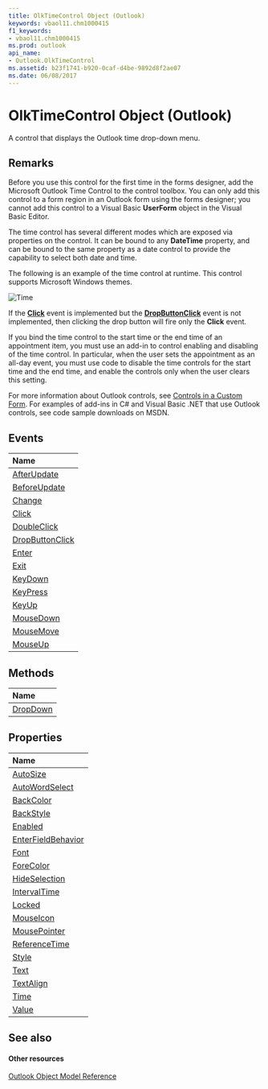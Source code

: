```yaml
---
title: OlkTimeControl Object (Outlook)
keywords: vbaol11.chm1000415
f1_keywords:
- vbaol11.chm1000415
ms.prod: outlook
api_name:
- Outlook.OlkTimeControl
ms.assetid: b23f1741-b920-0caf-d4be-9892d8f2ae07
ms.date: 06/08/2017
---
```



# OlkTimeControl Object (Outlook)

A control that displays the Outlook time drop-down menu. 


## Remarks

Before you use this control for the first time in the forms designer, add the Microsoft Outlook Time Control to the control toolbox. You can only add this control to a form region in an Outlook form using the forms designer; you cannot add this control to a Visual Basic **UserForm** object in the Visual Basic Editor.

The time control has several different modes which are exposed via properties on the control. It can be bound to any **DateTime** property, and can be bound to the same property as a date control to provide the capability to select both date and time.

The following is an example of the time control at runtime. This control supports Microsoft Windows themes.


![Time](images/olTime_ZA10120552.gif)



If the **[Click](olktimecontrol-click-event-outlook.md)** event is implemented but the **[DropButtonClick](olktimecontrol-dropbuttonclick-event-outlook.md)** event is not implemented, then clicking the drop button will fire only the **Click** event.

If you bind the time control to the start time or the end time of an appointment item, you must use an add-in to control enabling and disabling of the time control. In particular, when the user sets the appointment as an all-day event, you must use code to disable the time controls for the start time and the end time, and enable the controls only when the user clears this setting.

For more information about Outlook controls, see [Controls in a Custom Form](http://msdn.microsoft.com/library/fcba1b34-c526-5d01-8644-cb8852bd2348%28Office.15%29.aspx). For examples of add-ins in C# and Visual Basic .NET that use Outlook controls, see code sample downloads on MSDN. 


## Events



|**Name**|
|:-----|
|[AfterUpdate](olktimecontrol-afterupdate-event-outlook.md)|
|[BeforeUpdate](olktimecontrol-beforeupdate-event-outlook.md)|
|[Change](olktimecontrol-change-event-outlook.md)|
|[Click](olktimecontrol-click-event-outlook.md)|
|[DoubleClick](olktimecontrol-doubleclick-event-outlook.md)|
|[DropButtonClick](olktimecontrol-dropbuttonclick-event-outlook.md)|
|[Enter](olktimecontrol-enter-event-outlook.md)|
|[Exit](olktimecontrol-exit-event-outlook.md)|
|[KeyDown](olktimecontrol-keydown-event-outlook.md)|
|[KeyPress](olktimecontrol-keypress-event-outlook.md)|
|[KeyUp](olktimecontrol-keyup-event-outlook.md)|
|[MouseDown](olktimecontrol-mousedown-event-outlook.md)|
|[MouseMove](olktimecontrol-mousemove-event-outlook.md)|
|[MouseUp](olktimecontrol-mouseup-event-outlook.md)|

## Methods



|**Name**|
|:-----|
|[DropDown](olktimecontrol-dropdown-method-outlook.md)|

## Properties



|**Name**|
|:-----|
|[AutoSize](olktimecontrol-autosize-property-outlook.md)|
|[AutoWordSelect](olktimecontrol-autowordselect-property-outlook.md)|
|[BackColor](olktimecontrol-backcolor-property-outlook.md)|
|[BackStyle](olktimecontrol-backstyle-property-outlook.md)|
|[Enabled](olktimecontrol-enabled-property-outlook.md)|
|[EnterFieldBehavior](olktimecontrol-enterfieldbehavior-property-outlook.md)|
|[Font](olktimecontrol-font-property-outlook.md)|
|[ForeColor](olktimecontrol-forecolor-property-outlook.md)|
|[HideSelection](olktimecontrol-hideselection-property-outlook.md)|
|[IntervalTime](olktimecontrol-intervaltime-property-outlook.md)|
|[Locked](olktimecontrol-locked-property-outlook.md)|
|[MouseIcon](olktimecontrol-mouseicon-property-outlook.md)|
|[MousePointer](olktimecontrol-mousepointer-property-outlook.md)|
|[ReferenceTime](olktimecontrol-referencetime-property-outlook.md)|
|[Style](olktimecontrol-style-property-outlook.md)|
|[Text](olktimecontrol-text-property-outlook.md)|
|[TextAlign](olktimecontrol-textalign-property-outlook.md)|
|[Time](olktimecontrol-time-property-outlook.md)|
|[Value](olktimecontrol-value-property-outlook.md)|

## See also


#### Other resources


[Outlook Object Model Reference](http://msdn.microsoft.com/library/73221b13-d8d8-99b8-3394-b95dbbfd5ddc%28Office.15%29.aspx)

